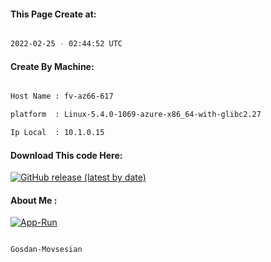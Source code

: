 
   
#### This Page Create at:

```bash

2022-02-25 - 02:44:52 UTC

```

#### Create By Machine:

```bash

Host Name : fv-az66-617

platform  : Linux-5.4.0-1069-azure-x86_64-with-glibc2.27

Ip Local  : 10.1.0.15

```
#### Download This code Here:

[![GitHub release (latest by date)](https://img.shields.io/github/v/release/Gosdan-Movsesian/Gosdan?style=for-the-badge&label=Download)](https://github.com/Gosdan-Movsesian/Gosdan/releases) 

</p> 

#### About Me :

[![App-Run](https://github.com/Gosdan-Movsesian/Gosdan/actions/workflows/App-Run.yml/badge.svg)](https://github.com/Gosdan-Movsesian/Gosdan/actions/workflows/App-Run.yml)

```bash

Gosdan-Movsesian

```

